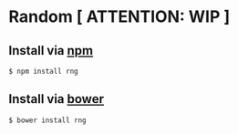 # Random [ ATTENTION: WIP ]


## Install via [npm](https://npmjs.org/)

```shell
$ npm install rng
```


## Install via [bower](http://twitter.github.com/bower/)

```shell
$ bower install rng
```
